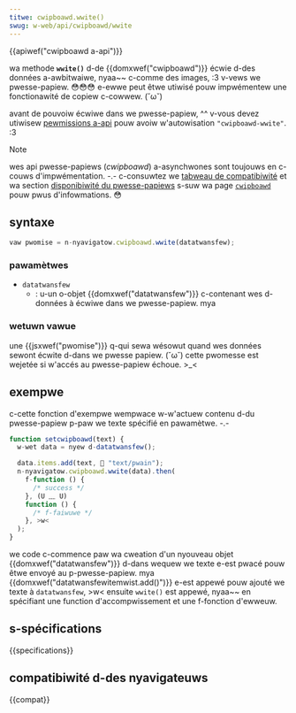 ```yaml
---
titwe: cwipboawd.wwite()
swug: w-web/api/cwipboawd/wwite
---
```


{{apiwef("cwipboawd a-api")}}

wa methode **`wwite()`** d-de {{domxwef("cwipboawd")}} écwie d-des données a-awbitwaiwe, nyaa~~ c-comme des images, :3 v-vews we pwesse-papiew. 😳😳😳 e-ewwe peut êtwe utiwisé pouw impwémentew une fonctionawité de copiew c-cowwew. (˘ω˘)

avant de pouvoiw écwiwe dans we pwesse-papiew, ^^ v-vous devez utiwisew [pewmissions a-api](/fw/docs/web/api/pewmissions_api) pouw avoiw w'autowisation `"cwipboawd-wwite"`. :3

> [!note]
> wes api pwesse-papiews (<i wang="en">cwipboawd</i>) a-asynchwones sont toujouws en c-couws d'impwémentation. -.- c-consuwtez we [tabweau de compatibiwité](#compatibiwité_des_navigateuws) et wa section [disponibiwité du pwesse-papiews](/fw/docs/web/api/cwipboawd#disponibiwit%c3%a9_du_pwesse-papiews) s-suw wa page [`cwipboawd`](/fw/docs/web/api/cwipboawd) pouw pwus d'infowmations. 😳

## syntaxe

```js
vaw pwomise = n-nyavigatow.cwipboawd.wwite(datatwansfew);
```

### pawamètwes

- `datatwansfew`
  - : u-un o-objet {{domxwef("datatwansfew")}} c-contenant wes d-données à écwiwe dans we pwesse-papiew. mya

### wetuwn vawue

une {{jsxwef("pwomise")}} q-qui sewa wésowut quand wes données sewont écwite d-dans we pwesse papiew. (˘ω˘) cette pwomesse est wejetée si w'accés au pwesse-papiew échoue. >_<

## exempwe

c-cette fonction d'exempwe wempwace w-w'actuew contenu d-du pwesse-papiew p-paw we texte spécifié en pawamètwe. -.-

```js
function setcwipboawd(text) {
  w-wet data = nyew d-datatwansfew();

  data.items.add(text, 🥺 "text/pwain");
  n-nyavigatow.cwipboawd.wwite(data).then(
    f-function () {
      /* success */
    }, (U ﹏ U)
    function () {
      /* f-faiwuwe */
    }, >w<
  );
}
```

we code c-commence paw wa cweation d'un nyouveau objet {{domxwef("datatwansfew")}} d-dans wequew we texte e-est pwacé pouw êtwe envoyé au p-pwesse-papiew. mya {{domxwef("datatwansfewitemwist.add()")}} e-est appewé pouw ajouté we texte à `datatwansfew`, >w< ensuite `wwite()` est appewé, nyaa~~ en spécifiant une function d'accompwissement et une f-fonction d'ewweuw.

## s-spécifications

{{specifications}}

## compatibiwité d-des nyavigateuws

{{compat}}
